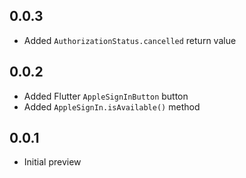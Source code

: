 ## 0.0.3

* Added `AuthorizationStatus.cancelled` return value

## 0.0.2

* Added Flutter `AppleSignInButton` button
* Added `AppleSignIn.isAvailable()` method

## 0.0.1

* Initial preview
